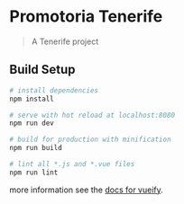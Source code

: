 # Promotoria Tenerife

> A Tenerife project

## Build Setup

``` bash
# install dependencies
npm install

# serve with hot reload at localhost:8080
npm run dev

# build for production with minification
npm run build

# lint all *.js and *.vue files
npm run lint
```

more information see the [docs for vueify](https://github.com/vuejs/vueify).

